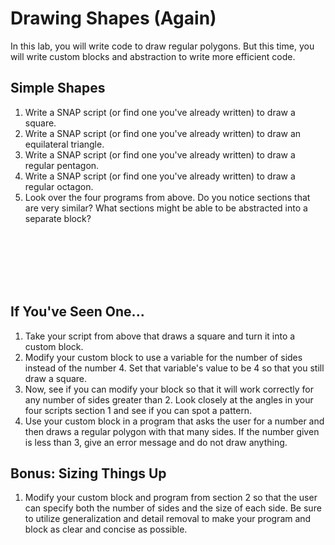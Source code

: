 # Drawing Shapes (Again)

In this lab, you will write code to draw regular polygons.  But this time, you will write custom blocks and abstraction to write more efficient code.

## Simple Shapes
1. Write a SNAP script (or find one you've already written) to draw a square.
1. Write a SNAP script (or find one you've already written) to draw an equilateral triangle.
1. Write a SNAP script (or find one you've already written) to draw a regular pentagon.
1. Write a SNAP script (or find one you've already written) to draw a regular octagon.
1. Look over the four programs from above.  Do you notice sections that are very similar?  What sections might be able to be abstracted into a separate block?
<br/>
<br/>
<br/>
<br/>
<br/>

## If You've Seen One...

1. Take your script from above that draws a square and turn it into a custom block.
1. Modify your custom block to use a variable for the number of sides instead of the number 4.  Set that variable's value to be 4 so that you still draw a square.
1. Now, see if you can modify your block so that it will work correctly for any number of sides greater than 2.  Look closely at the angles in your four scripts section 1 and see if you can spot a pattern.
1. Use your custom block in a program that asks the user for a number and then draws a regular polygon with that many sides.  If the number given is less than 3, give an error message and do not draw anything.


## Bonus: Sizing Things Up

1. Modify your custom block and program from section 2 so that the user can specify both the number of sides and the size of each side.  Be sure to utilize generalization and detail removal to make your program and block as clear and concise as possible.
